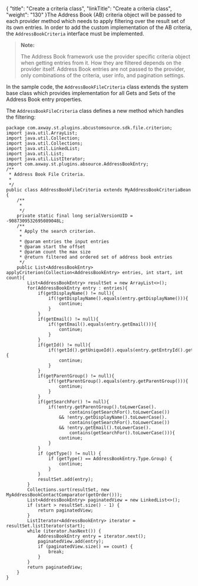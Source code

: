 {
    "title": "Create a criteria class",
    "linkTitle": "Create a criteria class",
    "weight": "130"
}The Address Book (AB) criteria object will be passed to each provider method which needs to apply filtering over the result set of its own entries. In order to add the custom implementation of the AB criteria, the `AddressBookCriteria` interface must be implemented.

> **Note:**
>
> The Address Book framework use the provider specific criteria object when getting entries from it. How they are filtered depends on the provider itself. Address Book entries are not passed to the provider, only combinations of the criteria, user info, and pagination settings.

In the sample code, the `AddressBookFileCriteria` class extends the system base class which provides implementation for all Gets and Sets of the Address Book entry properties.

The `AddressBookFileCriteria` class defines a new method which handles the filtering:


    package com.axway.st.plugins.abcustomsource.sdk.file.criterion;
    import java.util.ArrayList;
    import java.util.Collection;
    import java.util.Collections;
    import java.util.LinkedList;
    import java.util.List;
    import java.util.ListIterator;
    import com.axway.st.plugins.absource.AddressBookEntry;
    /**
     * Address Book File Criteria.
     *
     */
    public class AddressBookFileCriteria extends MyAddressBookCriteriaBean {
        /**
         *
         */
        private static final long serialVersionUID = -9087309532695089048L;
        /**
         * Apply the search criterion.
         *
         * @param entries the input entries
         * @param start the offset
         * @param count the max size
         * @return filtered and ordered set of address book entries
         */
        public List<AddressBookEntry> applyCriterion(Collection<AddressBookEntry> entries, int start, int count){
            List<AddressBookEntry> resultSet = new ArrayList<>();
            for(AddressBookEntry entry : entries){
                if(getDisplayName() != null){
                    if(!getDisplayName().equals(entry.getDisplayName())){
                        continue;
                    }
                }
                if(getEmail() != null){
                    if(!getEmail().equals(entry.getEmail())){
                        continue;
                    }
                }
                if(getId() != null){
                    if(!getId().getUniqueId().equals(entry.getEntryId().getUniqueId())){
                        continue;
                    }
                }
                if(getParentGroup() != null){
                    if(!getParentGroup().equals(entry.getParentGroup())){
                        continue;
                    }
                }
                if(getSearchFor() != null){
                    if(!entry.getParentGroup().toLowerCase().
                            contains(getSearchFor().toLowerCase())
                        && !entry.getDisplayName().toLowerCase().
                            contains(getSearchFor().toLowerCase())
                        && !entry.getEmail().toLowerCase().
                            contains(getSearchFor().toLowerCase())){
                        continue;
                    }
                }
                if (getType() != null) {
                    if (getType() == AddressBookEntry.Type.Group) {
                        continue;
                    }
                }
                resultSet.add(entry);
            }
            Collections.sort(resultSet, new MyAddressBookContactComparator(getOrder()));
            List<AddressBookEntry> paginatedView = new LinkedList<>();
            if (start > resultSet.size() - 1) {
                return paginatedView;
            }
            ListIterator<AddressBookEntry> iterator = resultSet.listIterator(start);
            while (iterator.hasNext()) {
                AddressBookEntry entry = iterator.next();
                paginatedView.add(entry);
                if (paginatedView.size() == count) {
                    break;
                }
            }
            return paginatedView;
        }
    }
